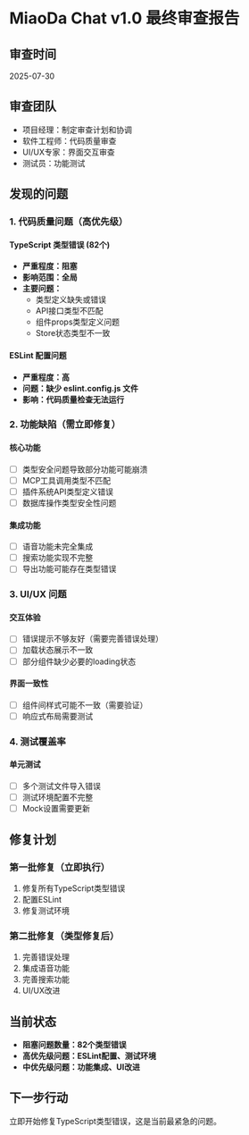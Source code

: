 # MiaoDa Chat v1.0 最终审查报告

## 审查时间
2025-07-30

## 审查团队
- 项目经理：制定审查计划和协调
- 软件工程师：代码质量审查
- UI/UX专家：界面交互审查
- 测试员：功能测试

## 发现的问题

### 1. 代码质量问题（高优先级）

#### TypeScript 类型错误 (82个)
- **严重程度：阻塞**
- **影响范围：全局**
- **主要问题：**
  - 类型定义缺失或错误
  - API接口类型不匹配
  - 组件props类型定义问题
  - Store状态类型不一致

#### ESLint 配置问题
- **严重程度：高**
- **问题：缺少 eslint.config.js 文件**
- **影响：代码质量检查无法运行**

### 2. 功能缺陷（需立即修复）

#### 核心功能
- [ ] 类型安全问题导致部分功能可能崩溃
- [ ] MCP工具调用类型不匹配
- [ ] 插件系统API类型定义错误
- [ ] 数据库操作类型安全性问题

#### 集成功能
- [ ] 语音功能未完全集成
- [ ] 搜索功能实现不完整
- [ ] 导出功能可能存在类型错误

### 3. UI/UX 问题

#### 交互体验
- [ ] 错误提示不够友好（需要完善错误处理）
- [ ] 加载状态展示不一致
- [ ] 部分组件缺少必要的loading状态

#### 界面一致性
- [ ] 组件间样式可能不一致（需要验证）
- [ ] 响应式布局需要测试

### 4. 测试覆盖率

#### 单元测试
- [ ] 多个测试文件导入错误
- [ ] 测试环境配置不完整
- [ ] Mock设置需要更新

## 修复计划

### 第一批修复（立即执行）
1. 修复所有TypeScript类型错误
2. 配置ESLint
3. 修复测试环境

### 第二批修复（类型修复后）
1. 完善错误处理
2. 集成语音功能
3. 完善搜索功能
4. UI/UX改进

## 当前状态
- **阻塞问题数量：82个类型错误**
- **高优先级问题：ESLint配置、测试环境**
- **中优先级问题：功能集成、UI改进**

## 下一步行动
立即开始修复TypeScript类型错误，这是当前最紧急的问题。